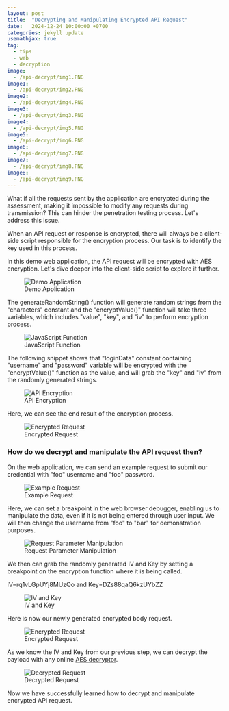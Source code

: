 ```yaml
---
layout: post
title:  "Decrypting and Manipulating Encrypted API Request"
date:   2024-12-24 10:00:00 +0700
categories: jekyll update
usemathjax: true
tag:
  - tips
  - web
  - decryption
image: 
  - /api-decrypt/img1.PNG
image1:
  - /api-decrypt/img2.PNG
image2:
  - /api-decrypt/img4.PNG
image3:
  - /api-decrypt/img3.PNG
image4:
  - /api-decrypt/img5.PNG
image5:
  - /api-decrypt/img6.PNG
image6:
  - /api-decrypt/img7.PNG
image7:
  - /api-decrypt/img8.PNG
image8:
  - /api-decrypt/img9.PNG
---
```



What if all the requests sent by the application are encrypted during the assessment, making it impossible to modify any requests during transmission? This can hinder the penetration testing process. Let's address this issue.

When an API request or response is encrypted, there will always be a client-side script responsible for the encryption process. Our task is to identify the key used in this process.

In this demo web application, the API request will be encrypted with AES encryption. Let's dive deeper into the client-side script to explore it further.

<figure>
<img src="{{ page.image8 }}" alt="Demo Application">
<figcaption>Demo Application</figcaption>
</figure>

The generateRandomString() function will generate random strings from the "characters" constant and the "encryptValue()" function will take three variables, which includes "value", "key", and "iv" to perform encryption process.

<figure>
<img src="{{ page.image }}" alt="JavaScript Function">
<figcaption>JavaScript Function</figcaption>
</figure>

The following snippet shows that "loginData" constant containing "username" and "password" variable will be encrypted with the "encryptValue()" function as the value, and will grab the "key" and "iv" from the randomly generated strings.

<figure>
<img src="{{ page.image1 }}" alt="API Encryption">
<figcaption>API Encryption</figcaption>
</figure>

Here, we can see the end result of the encryption process.

<figure>
<img src="{{ page.image2 }}" alt="Encrypted Request">
<figcaption>Encrypted Request</figcaption>
</figure>

### How do we decrypt and manipulate the API request then?

On the web application, we can send an example request to submit our credential with "foo" username and "foo" password.

<figure>
<img src="{{ page.image3 }}" alt="Example Request">
<figcaption>Example Request</figcaption>
</figure>

Here, we can set a breakpoint in the web browser debugger, enabling us to manipulate the data, even if it is not being entered through user input. We will then change the username from "foo" to "bar" for demonstration purposes.

<figure>
<img src="{{ page.image4 }}" alt="Request Parameter Manipulation">
<figcaption>Request Parameter Manipulation</figcaption>
</figure>

We then can grab the randomly generated IV and Key by setting a breakpoint on the encryption function where it is being called.

IV=rq1vLGpUYj8MUzQo and Key=DZs88qaQ6kzUYbZZ

<figure>
<img src="{{ page.image5 }}" alt="IV and Key">
<figcaption>IV and Key</figcaption>
</figure>

Here is now our newly generated encrypted body request.

<figure>
<img src="{{ page.image6 }}" alt="Encrypted Request">
<figcaption>Encrypted Request</figcaption>
</figure>

As we know the IV and Key from our previous step, we can decrypt the payload with any online [AES decryptor](https://www.devglan.com/online-tools/aes-encryption-decryption).

<figure>
<img src="{{ page.image7 }}" alt="Decrypted Request">
<figcaption>Decrypted Request</figcaption>
</figure>

Now we have successfully learned how to decrypt and manipulate encrypted API request.
